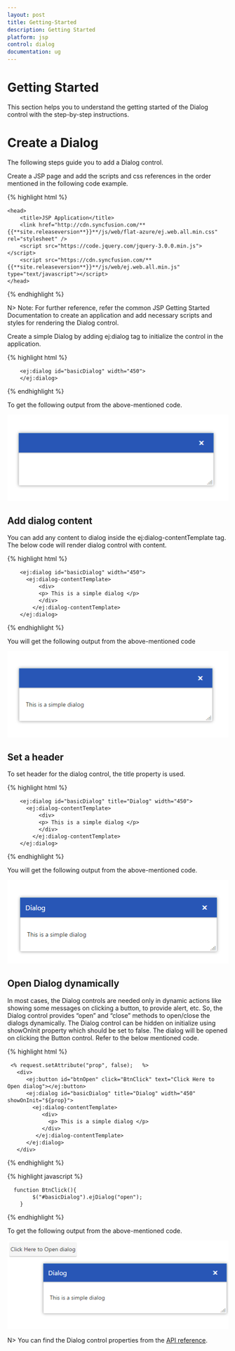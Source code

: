 ```yaml
---
layout: post
title: Getting-Started
description: Getting Started
platform: jsp
control: dialog
documentation: ug
---
```


# Getting Started

This section helps you to understand the getting started of the Dialog control with the step-by-step instructions.

# Create a Dialog

The following steps guide you to add a Dialog control.

Create a JSP page and add the scripts and css references in the order mentioned in the following code example.

{% highlight html %}

    <head>
        <title>JSP Application</title>
        <link href="http://cdn.syncfusion.com/**{{**site.releaseversion**}}**/js/web/flat-azure/ej.web.all.min.css" rel="stylesheet" />
        <script src="https://code.jquery.com/jquery-3.0.0.min.js"></script>
        <script src="https://cdn.syncfusion.com/**{{**site.releaseversion**}}**/js/web/ej.web.all.min.js" type="text/javascript"></script>
    </head>

{% endhighlight %}

N> Note: For further reference, refer the common JSP Getting Started Documentation to create an application and add necessary scripts and styles for rendering the Dialog control.

Create a simple Dialog by adding ej:dialog tag to initialize the control in the application. 

{% highlight html %}

        <ej:dialog id="basicDialog" width="450">
        </ej:dialog>
  
{% endhighlight %}

To get the following output from the above-mentioned code.

![](getting-started-images/getting-started-img1.png)

## Add dialog content

You can add any content to dialog inside the ej:dialog-contentTemplate tag. The below code will render dialog control with content.

{% highlight html %}

        <ej:dialog id="basicDialog" width="450">
          <ej:dialog-contentTemplate>
              <div>    
              <p> This is a simple dialog </p>
              </div> 
            </ej:dialog-contentTemplate>
        </ej:dialog>
       
{% endhighlight %}

You will get the following output from the above-mentioned code

![](getting-started-images/getting-started-img2.png)

## Set a header

To set header for the dialog control, the title property is used.

{% highlight html %}

        <ej:dialog id="basicDialog" title="Dialog" width="450">
          <ej:dialog-contentTemplate>
              <div>    
              <p> This is a simple dialog </p>
              </div> 
            </ej:dialog-contentTemplate>
        </ej:dialog>
      
{% endhighlight %}

You will get the following output from the above-mentioned code.

![](getting-started-images/getting-started-img3.png)

## Open Dialog dynamically

In most cases, the Dialog controls are needed only in dynamic actions like showing some messages on clicking a button, to provide alert, etc. So, the Dialog control provides “open” and “close” methods to open/close the dialogs dynamically.
The Dialog control can be hidden on initialize using showOnInit property which should be set to false.
The dialog will be opened on clicking the Button control. Refer to the below mentioned code.

{% highlight html %}

     <% request.setAttribute("prop", false);   %>
       <div>
          <ej:button id="btnOpen" click="BtnClick" text="Click Here to Open dialog"></ej:button>
          <ej:dialog id="basicDialog" title="Dialog" width="450" showOnInit="${prop}">
            <ej:dialog-contentTemplate>
               <div>    
	             <p> This is a simple dialog </p>
               </div> 
             </ej:dialog-contentTemplate>
          </ej:dialog>
       </div> 

{% endhighlight %}

{% highlight javascript %}

      function BtnClick(){
        	$("#basicDialog").ejDialog("open");
        }
        
{% endhighlight %}

To get the following output from the above-mentioned code.

![](getting-started-images/getting-started-img4.png)


N> You can find the Dialog control properties from the [API reference](https://help.syncfusion.com/api/js/ejdialog).             
